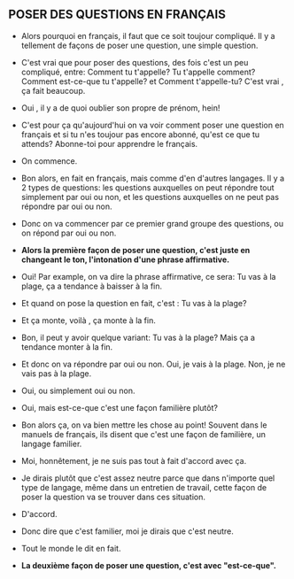 POSER DES QUESTIONS EN FRANÇAIS
-----------------

* Alors pourquoi en français, il faut que ce soit toujour compliqué. Il y a tellement de façons de poser une question, une simple question.
* C'est vrai que pour poser des questions, des fois c'est un peu compliqué, entre: Comment tu t'appelle? Tu t'appelle comment? Comment est-ce-que tu t'appelle? et Comment t'appelle-tu? C'est vrai , ça fait beaucoup.
* Oui , il y a de quoi oublier son propre de prénom, hein!
* C'est pour ça qu'aujourd'hui on va voir comment poser une question en français et si tu n'es toujour pas encore abonné, qu'est ce que tu attends? Abonne-toi pour apprendre le français.
* On commence.

* Bon alors, en fait en français, mais comme d'en d'autres langages. Il y a 2 types de questions: les questions auxquelles on peut répondre tout simplement par oui ou non, et les questions auxquelles on ne peut pas répondre par oui ou non.
* Donc on va commencer par ce premier grand groupe des questions, ou on répond par oui ou non. 

* **Alors la première façon de poser une question, c'est juste en changeant le ton, l'intonation d'une phrase affirmative.**
* Oui! Par example, on va dire la phrase affirmative, ce sera: Tu vas à la plage, ça a tendance à baisser à la fin.
* Et quand on pose la question en fait, c'est : Tu vas à la plage? 
* Et ça monte, voilà , ça monte à la fin.
* Bon, il peut y avoir quelque variant: Tu vas à la plage? Mais ça a tendance monter à la fin.
* Et donc on va répondre par oui ou non. Oui, je vais à la plage. Non, je ne vais pas à la plage.
* Oui, ou simplement oui ou non.
* Oui, mais est-ce-que c'est une façon familière plutôt?
* Bon alors ça, on va bien mettre les chose au point! Souvent dans le manuels de français, ils disent que c'est une façon de familière, un langage familier.
* Moi, honnêtement, je ne suis pas tout à fait d'accord avec ça.
* Je dirais plutôt que c'est assez neutre parce que dans n'importe quel type de langage, même dans un entretien de travail, cette façon de poser la question va se trouver dans ces situation.
* D'accord.
* Donc dire que c'est familier, moi je dirais que c'est neutre.
* Tout le monde le dit en fait.

* **La deuxième façon de poser une question, c'est avec "est-ce-que".**

